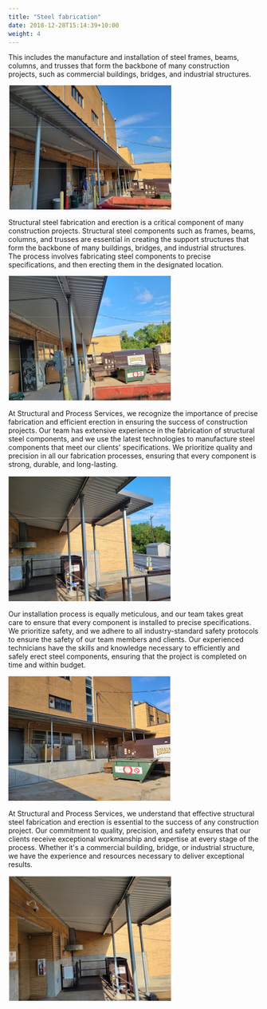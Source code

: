 ```yaml
---
title: "Steel fabrication"
date: 2018-12-28T15:14:39+10:00
weight: 4
---
```


This includes the manufacture and installation of steel frames, beams, columns, and trusses that form the backbone of many construction projects, such as commercial buildings, bridges, and industrial structures.

![Steel Services](/images/projects/steel/1-1.jpg)

Structural steel fabrication and erection is a critical component of many construction projects. Structural steel components such as frames, beams, columns, and trusses are essential in creating the support structures that form the backbone of many buildings, bridges, and industrial structures. The process involves fabricating steel components to precise specifications, and then erecting them in the designated location.

![Steel Services](/images/projects/steel/1-2.jpg)

At Structural and Process Services, we recognize the importance of precise fabrication and efficient erection in ensuring the success of construction projects. Our team has extensive experience in the fabrication of structural steel components, and we use the latest technologies to manufacture steel components that meet our clients' specifications. We prioritize quality and precision in all our fabrication processes, ensuring that every component is strong, durable, and long-lasting.

![Steel Services](/images/projects/steel/1-3.jpg)

Our installation process is equally meticulous, and our team takes great care to ensure that every component is installed to precise specifications. We prioritize safety, and we adhere to all industry-standard safety protocols to ensure the safety of our team members and clients. Our experienced technicians have the skills and knowledge necessary to efficiently and safely erect steel components, ensuring that the project is completed on time and within budget.

![Steel Services](/images/projects/steel/1-4.jpg)

At Structural and Process Services, we understand that effective structural steel fabrication and erection is essential to the success of any construction project. Our commitment to quality, precision, and safety ensures that our clients receive exceptional workmanship and expertise at every stage of the process. Whether it's a commercial building, bridge, or industrial structure, we have the experience and resources necessary to deliver exceptional results.

![Steel Services](/images/projects/steel/1-5.jpg)
